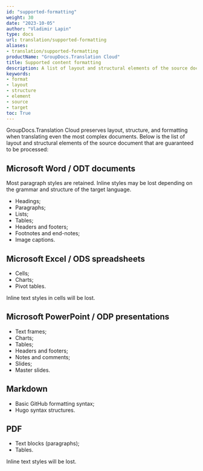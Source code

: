 ```yaml
---
id: "supported-formatting"
weight: 30
date: "2023-10-05"
author: "Vladimir Lapin"
type: docs
url: translation/supported-formatting
aliases:
- translation/supported-formatting
productName: "GroupDocs.Translation Cloud"
title: Supported content formatting
description: A list of layout and structural elements of the source document that are guaranteed to be translated by GroupDocs.Translation Cloud.
keywords:
- format
- layout
- structure
- element
- source
- target
toc: True
---
```


GroupDocs.Translation Cloud preserves layout, structure, and formatting when translating even the most complex documents. Below is the list of layout and structural elements of the source document that are guaranteed to be processed:

## Microsoft Word / ODT documents

Most paragraph styles are retained. Inline styles may be lost depending on the grammar and structure of the target language.

- Headings;
- Paragraphs;
- Lists;
- Tables;
- Headers and footers;
- Footnotes and end-notes;
- Image captions.

## Microsoft Excel / ODS spreadsheets

- Cells;
- Charts;
- Pivot tables.

Inline text styles in cells will be lost.

## Microsoft PowerPoint / ODP presentations

- Text frames;
- Charts;
- Tables;
- Headers and footers;
- Notes and comments;
- Slides;
- Master slides.

## Markdown

- Basic GitHub formatting syntax;
- Hugo syntax structures.

## PDF

- Text blocks (paragraphs);
- Tables.

Inline text styles will be lost.
